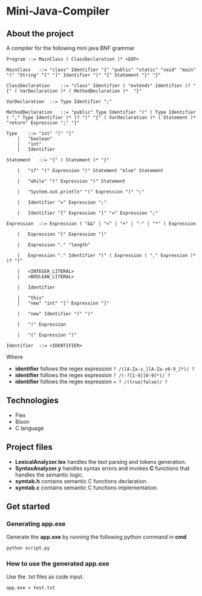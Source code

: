 # Mini-Java-Compiler
## About the project 
A compiler for the following mini java BNF grammar 
```
Program	::=	MainClass ( ClassDeclaration )* <EOF>

MainClass	::=	"class" Identifier "{" "public" "static" "void" "main" "(" "String" "[" "]" Identifier ")" "{" Statement "}" "}"

ClassDeclaration	::=	"class" Identifier ( "extends" Identifier )? "{" ( VarDeclaration )* ( MethodDeclaration )*  "}"

VarDeclaration	::=	Type Identifier ";"

MethodDeclaration	::=	"public" Type Identifier "(" ( Type Identifier ( "," Type Identifier )* )? ")" "{" ( VarDeclaration )* ( Statement )* "return" Expression ";" "}"

Type	::=	"int" "[" "]"
	|	"boolean"
	|	"int"
	|	Identifier

Statement	::=	"{" ( Statement )* "}"

	|	"if" "(" Expression ")" Statement "else" Statement

	|	"while" "(" Expression ")" Statement

	|	"System.out.println" "(" Expression ")" ";"

	|	Identifier "=" Expression ";"

	|	Identifier "[" Expression "]" "=" Expression ";"

Expression	::=	Expression ( "&&" | "<" | "+" | "-" | "*" ) Expression

	|	Expression "[" Expression "]"

	|	Expression "." "length"

	|	Expression "." Identifier "(" ( Expression ( "," Expression )* )? ")"

	|	<INTEGER_LITERAL>
	|	<BOOLEAN_LITERAL>

	|	Identifier

	|	"this"
	|	"new" "int" "[" Expression "]"

	|	"new" Identifier "(" ")"

	|	"!" Expression

	|	"(" Expression ")"

Identifier	::=	<IDENTIFIER>

```
Where
 - **identifier** follows the regex expression ```? /([A-Za-z_][A-Za-z0-9_]*)/ ? ```
 - **identifier** follows the regex expression ```? /(-?[1-9][0-9]*)/ ?  ```
 - **identifier** follows the regex expression ```= ? /(true|false)/ ?  ```

## Technologies
- Flex
- Bison
- C language
## Project files
- **LexicalAnalyzer.lex** handles the text parsing and tokens generation.
- **SyntaxAnalyzer.y** handles syntax errors and invokes **C** functions that handles the semantic logic.
- **symtab.h** contains semantic C functions declaration.
- **symtab.c** contains semantic C functions implementation.

## Get started
### Generating app.exe
Generate the **app.exe** by running the following python command in **cmd**
```py
python script.py 
```
### How to use the generated app.exe 
Use the .txt files as code input.
```
app.exe < test.txt
```
